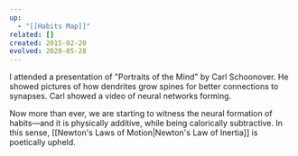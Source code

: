```yaml
---
up:
  - "[[Habits Map]]"
related: []
created: 2015-02-20
evolved: 2020-05-28
---
```

I attended a presentation of "Portraits of the Mind" by Carl Schoonover. He showed pictures of how dendrites grow spines for better connections to synapses. Carl showed a video of neural networks forming. 

Now more than ever, we are starting to witness the neural formation of habits—and it is physically additive, while being calorically subtractive. In this sense, [[Newton's Laws of Motion|Newton's Law of Inertia]] is poetically upheld.
